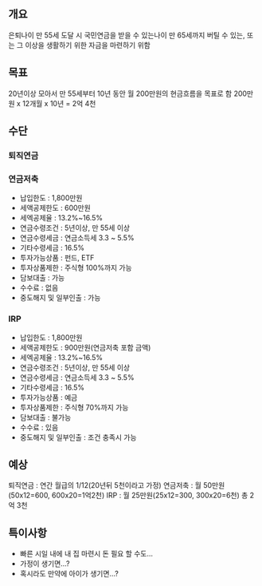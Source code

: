 ## 개요
은퇴나이 만 55세 도달 시 국민연금을 받을 수 있는나이 만 65세까지 버틸 수 있는, 또는 그 이상을 생활하기 위한 자금을 마련하기 위함

## 목표
20년이상 모아서 만 55세부터 10년 동안 월 200만원의 현금흐름을 목표로 함
200만원 x 12개월 x 10년 = 2억 4천
## 수단
### 퇴직연금
### 연금저축
- 납입한도 : 1,800만원
- 세액공제한도 : 600만원
- 세엑공제율 : 13.2%~16.5%
- 연금수령조건 : 5년이상, 만 55세 이상
- 연금수령세금 : 연금소득세 3.3 ~ 5.5%
- 기타수령세금 : 16.5%
- 투자가능상품 : 펀드, ETF
- 투자상품제한 : 주식형 100%까지 가능
- 담보대출 : 가능
- 수수료 : 없음
- 중도해지 및 일부인출 : 가능
### IRP
- 납입한도 : 1,800만원
- 세액공제한도 : 900만원(연금저축 포함 금액)
- 세엑공제율 : 13.2%~16.5%
- 연금수령조건 : 5년이상, 만 55세 이상
- 연금수령세금 : 연금소득세 3.3 ~ 5.5%
- 기타수령세금 : 16.5%
- 투자가능상품 : 예금
- 투자상품제한 : 주식형 70%까지 가능
- 담보대출 : 불가능
- 수수료 : 있음
- 중도해지 및 일부인출 : 조건 충족시 가능
## 예상
퇴직연금 : 연간 월급의 1/12(20년뒤 5천이라고 가정)
연금저축 : 월 50만원(50x12=600, 600x20=1억2천)
IRP : 월 25만원(25x12=300, 300x20=6천)
총 2억 3천
## 특이사항
- 빠른 시일 내에 내 집 마련시 돈 필요 할 수도...
- 가정이 생기면...?
- 혹시라도 만약에 아이가 생기면...?